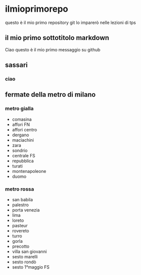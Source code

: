 # ilmioprimorepo
questo è il mio primo repository git lo imparerò nelle lezioni di tps
## il mio primo sottotitolo markdown
Ciao questo è il mio primo messaggio su github
## sassari
### ciao
## fermate della metro di milano
### metro gialla
- comasina
- affori FN
- affori centro
- dergano
- maciachini
- zara
- sondrio
- centrale FS
- repubblica
- turati
- montenapoleone
- duomo
### metro rossa
- san babila
- palestro
- porta venezia
- lima
- loreto
- pasteur
- rovereto
- turro
- gorla
- precotto
- villa san giovanni
- sesto marelli
- sesto rondò
- sesto 1°maggio FS